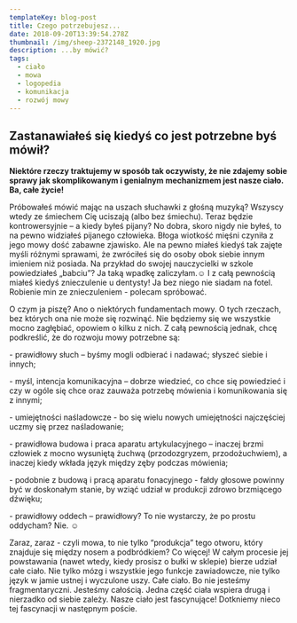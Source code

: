 ```yaml
---
templateKey: blog-post
title: Czego potrzebujesz...
date: 2018-09-20T13:39:54.278Z
thumbnail: /img/sheep-2372148_1920.jpg
description: ...by mówić?
tags:
  - ciało
  - mowa
  - logopedia
  - komunikacja
  - rozwój mowy
---
```

## Zastanawiałeś się kiedyś co jest potrzebne byś mówił?

**Niektóre rzeczy traktujemy w sposób tak oczywisty, że nie zdajemy sobie sprawy jak skomplikowanym i genialnym mechanizmem jest nasze ciało. Ba, całe życie!**

Próbowałeś mówić mając na uszach słuchawki z głośną muzyką? Wszyscy wtedy ze śmiechem Cię uciszają (albo bez śmiechu). Teraz będzie kontrowersyjnie – a kiedy byłeś pijany? No dobra, skoro nigdy nie byłeś, to na pewno widziałeś pijanego człowieka. Błoga wiotkość mięśni czyniła z jego mowy dość zabawne zjawisko. Ale na pewno miałeś kiedyś tak zajęte myśli różnymi sprawami, że zwróciłeś się do osoby obok siebie innym imieniem niż posiada. Na przykład do swojej nauczycielki w szkole powiedziałeś „babciu”? Ja taką wpadkę zaliczyłam.☺ I z całą pewnością miałeś kiedyś znieczulenie u dentysty! Ja bez niego nie siadam na fotel. Robienie min ze znieczuleniem - polecam spróbować.

O czym ja piszę? Ano o niektórych fundamentach mowy. O tych rzeczach, bez których ona nie może się rozwinąć. Nie będziemy się we wszystkie mocno zagłębiać, opowiem o kilku z nich. Z całą pewnością jednak, chcę podkreślić, że do rozwoju mowy potrzebne są:

\- prawidłowy słuch – byśmy mogli odbierać i nadawać; słyszeć siebie i innych;

\- myśl, intencja komunikacyjna – dobrze wiedzieć, co chce się powiedzieć i czy w ogóle się chce oraz zauważa potrzebę mówienia i komunikowania się z innymi;

\- umiejętności naśladowcze - bo się wielu nowych umiejętności najczęściej uczmy się przez naśladowanie;

\- prawidłowa budowa i praca aparatu artykulacyjnego – inaczej brzmi człowiek z mocno wysuniętą żuchwą (przodozgryzem, przodożuchwiem), a inaczej kiedy wkłada język między zęby podczas mówienia;

\- podobnie z budową i pracą aparatu fonacyjnego - fałdy głosowe powinny być w doskonałym stanie, by wziąć udział w produkcji zdrowo brzmiącego dźwięku;

\- prawidłowy oddech – prawidłowy? To nie wystarczy, że po prostu oddycham?  Nie. ☺

Zaraz, zaraz - czyli mowa, to nie tylko “produkcja” tego otworu, który znajduje się między nosem a podbródkiem? 
Co więcej! W całym procesie jej powstawania (nawet wtedy, kiedy prosisz o bułki w sklepie) bierze udział całe ciało. Nie tylko mózg i wszystkie jego funkcje zawiadowcze, nie tylko język w jamie ustnej i wyczulone uszy. Całe ciało. Bo nie jesteśmy fragmentaryczni. Jesteśmy całością. Jedna część ciała wspiera drugą i nierzadko od siebie zależy. Nasze ciało jest fascynujące! Dotkniemy nieco tej fascynacji w następnym poście.
